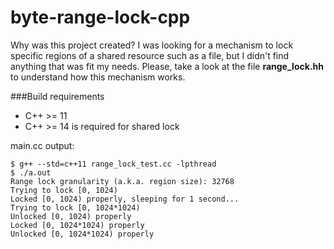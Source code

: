 # byte-range-lock-cpp

Why was this project created? I was looking for a mechanism to lock specific regions of a shared resource such as a file, but I didn't find anything that was fit my needs. Please, take a look at the file **range_lock.hh** to understand how this mechanism works.

###Build requirements
* C++ >= 11
* C++ >= 14 is required for shared lock

main.cc output:
```
$ g++ --std=c++11 range_lock_test.cc -lpthread
$ ./a.out 
Range lock granularity (a.k.a. region size): 32768
Trying to lock [0, 1024)
Locked [0, 1024) properly, sleeping for 1 second...
Trying to lock [0, 1024*1024)
Unlocked [0, 1024) properly
Locked [0, 1024*1024) properly
Unlocked [0, 1024*1024) properly
```
